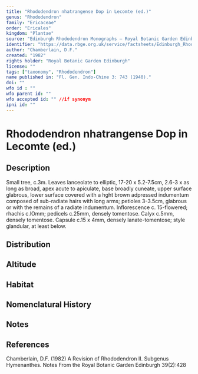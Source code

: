 ```yaml
---
title: "Rhododendron nhatrangense Dop in Lecomte (ed.)"
genus: "Rhododendron"
family: "Ericaceae"
order: "Ericales"
kingdom: "Plantae"
source: "Edinburgh Rhododendron Monographs – Royal Botanic Garden Edinburgh"
identifier: "https://data.rbge.org.uk/service/factsheets/Edinburgh_Rhododendron_Monographs.xhtml"
author: "Chamberlain, D.F."
created: "1982"
rights holder: "Royal Botanic Garden Edinburgh"
license: ""
tags: ["taxonomy", "Rhododendron"]
name published in: "Fl. Gen. Indo-Chine 3: 743 (1940)."
doi: ""
wfo id : ""
wfo parent id: ""
wfo accepted id: "" //if synonym                      
ipni id: ""
---
```


                       

# Rhododendron nhatrangense Dop in Lecomte (ed.)

## Description
Small tree, c.3m. Leaves lanceolate to elliptic, 17-20 x 5.2-7.5cm, 2.6-3 x as long as broad, apex acute to apiculate, base broadly cuneate, upper surface glabrous, lower surface covered with a hght brown adpressed indumentum composed of sub-radiate hairs with long arms; petioles 3-3.5cm, glabrous or with the remains of a radiate indumentum. Inflorescence c. 15-flowered; rhachis c.lOmm; pedicels c.25mm, densely tomentose. Calyx c.5mm, densely tomentose. Capsule c.15 x 4mm, densely lanate-tomentose; style glandular, at least below.

## Distribution


## Altitude


## Habitat


## Nomenclatural History

                       
## Notes


## References

Chamberlain, D.F. (1982) A Revision of Rhododendron II. Subgenus Hymenanthes. Notes From the Royal Botanic Garden Edinburgh 39(2):428
